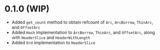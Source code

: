 # 0.1.0 (WIP)

- Added `get_count` method to obtain refcount of `Arc`, `ArcBorrow`, `ThinArc`, and `OffsetArc`
- Added `Hash` implementation to `ArcBorrow`, `ThinArc`, and `OffsetArc`, along with `HeaderSlice` and `HeaderWithLength`
- Added `Ord` implementation to `HeaderSlice`